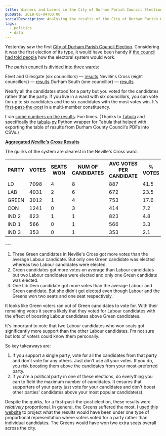 ```yaml
---
title: Winners and Losers in the City of Durham Parish Council Election
pubDate: 2018-05-04T00:00
socialDescription: Analysing the results of the City of Durham Parish Council Election 2018
tags:
  - politics
  - data
---
```


Yesterday saw the first [City of Durham Parish Council Election](https://www.durham.gov.uk/durhamcityelection). Considering it was the first election of its type, it would have been handy if [the council had told people](https://twitter.com/_edjw/status/991946855562076160) how the electoral system would work.

The [parish council is divided into three wards](https://www.durham.gov.uk/media/24199/Community-Governance-Review-City-of-Durham-Parish-Boundary-and-Wards/pdf/CityOfDurhamParishBoundaryAndWards2017.pdf):

Elvet and Gilesgate (six councillors) — [results](https://www.durham.gov.uk/media/24668/Declaration-of-Result-City-of-Durham-Parish-Elvet-and-Gilesgate-Ward/pdf/DeclarationOfResult-CityOfDurhamElvetAndGilesgateWard.pdf)
Neville's Cross (eight councillors) — [results](https://www.durham.gov.uk/media/24669/Declaration-of-Result-City-of-Durham-Parish-Nevilles-Cross-Ward/pdf/DeclarationOfResult-CityOfDurhamNevillesCrossWard1.pdf)
Durham South (one councillor) — [results](https://www.durham.gov.uk/media/24667/Declaration-of-Result-City-of-Durham-Parish-Durham-South-Ward/pdf/DeclarationOfResult-CityOfDurhamDurhamSouthWard.pdf)

Nearly all the candidates stood for a party but you voted for the candidates rather than the party. If you live in a ward with six councillors, you can vote for up to six candidates and the six candidates with the most votes win. It's [first-past-the-post](https://en.wikipedia.org/wiki/First-past-the-post_voting) in a multi-member constituency.

I ran [some numbers on the results](https://docs.google.com/spreadsheets/d/1Zd9AObNK9Lg9brqe4iERKLBiPNTHiYNtGNFHWOtvqRo/edit?usp=sharing). Fun times.
(Thanks to [Tabula](https://github.com/tabulapdf/tabula) and specifically the [tabula-py](https://github.com/chezou/tabula-py) Python wrapper for Tabula that helped with exporting the table of results from Durham County Council's PDFs into CSVs.)

[**Aggregated _Neville's Cross_ Results**](https://www.durham.gov.uk/media/24669/Declaration-of-Result-City-of-Durham-Parish-Nevilles-Cross-Ward/pdf/DeclarationOfResult-CityOfDurhamNevillesCrossWard1.pdf)

The quirks of the system are clearest in the Neville's Cross ward.

<table class="border-collapse border-spacing-0">
  <tr class="border border-black">
    <th class="overflow-hidden border border-black px-1 py-3 font-semibold">
      PARTY
    </th>
    <th class="overflow-hidden border border-black px-1 py-3 font-semibold">
      VOTES
    </th>
    <th class="overflow-hidden border border-black px-1 py-3 font-semibold">
      SEATS WON
    </th>
    <th class="overflow-hidden border border-black px-1 py-3 font-semibold">
      NUM OF CANDIDATES
    </th>
    <th class="overflow-hidden border border-black px-1 py-3 font-semibold">
      AVG VOTES PER CANDIDATE
    </th>
    <th class="overflow-hidden border border-black px-1 py-3 font-semibold">
      % VOTES
    </th>
    <th class="overflow-hidden border border-black px-1 py-3 font-semibold">
      % SEATS
    </th>
  </tr>
  <tr class="border border-black">
    <td class="overflow-hidden border border-black bg-yellow-200">LD</td>
    <td class="overflow-hidden border border-black bg-yellow-200">7098</td>
    <td class="overflow-hidden border border-black bg-yellow-200">4</td>
    <td class="overflow-hidden border border-black bg-yellow-200">8</td>
    <td class="overflow-hidden border border-black bg-yellow-200">887</td>
    <td class="overflow-hidden border border-black bg-yellow-200">41.5</td>
    <td class="overflow-hidden border border-black bg-yellow-200">50</td>
  </tr>
  <tr class="border border-black">
    <td class="overflow-hidden border border-black bg-red-600 text-white">
      LAB
    </td>
    <td class="overflow-hidden border border-black bg-red-600 text-white">
      4031
    </td>
    <td class="overflow-hidden border border-black bg-red-600 text-white">2</td>
    <td class="overflow-hidden border border-black bg-red-600 text-white">6</td>
    <td class="overflow-hidden border border-black bg-red-600 text-white">
      672
    </td>
    <td class="overflow-hidden border border-black bg-red-600 text-white">
      23.5
    </td>
    <td class="overflow-hidden border border-black bg-red-600 text-white">
      25
    </td>
  </tr>
  <tr class="border border-black">
    <td class="overflow-hidden border border-black bg-lime-600 text-white">
      GREEN
    </td>
    <td class="overflow-hidden border border-black bg-lime-600 text-white">
      3012
    </td>
    <td class="overflow-hidden border border-black bg-lime-600 text-white">
      1
    </td>
    <td class="overflow-hidden border border-black bg-lime-600 text-white">
      4
    </td>
    <td class="overflow-hidden border border-black bg-lime-600 text-white">
      753
    </td>
    <td class="overflow-hidden border border-black bg-lime-600 text-white">
      17.6
    </td>
    <td class="overflow-hidden border border-black bg-lime-600 text-white">
      12.5
    </td>
  </tr>
  <tr class="border border-black">
    <td class="overflow-hidden border border-black bg-sky-700 text-white">
      CON
    </td>
    <td class="overflow-hidden border border-black bg-sky-700 text-white">
      1241
    </td>
    <td class="overflow-hidden border border-black bg-sky-700 text-white">0</td>
    <td class="overflow-hidden border border-black bg-sky-700 text-white">3</td>
    <td class="overflow-hidden border border-black bg-sky-700 text-white">
      414
    </td>
    <td class="overflow-hidden border border-black bg-sky-700 text-white">
      7.2
    </td>
    <td class="overflow-hidden border border-black bg-sky-700 text-white">0</td>
  </tr>
  <tr class="border border-black">
    <td class="overflow-hidden border border-black bg-stone-300">IND 2</td>
    <td class="overflow-hidden border border-black bg-stone-300">823</td>
    <td class="overflow-hidden border border-black bg-stone-300">1</td>
    <td class="overflow-hidden border border-black bg-stone-300">1</td>
    <td class="overflow-hidden border border-black bg-stone-300">823</td>
    <td class="overflow-hidden border border-black bg-stone-300">4.8</td>
    <td class="overflow-hidden border border-black bg-stone-300">12.5</td>
  </tr>
  <tr class="border border-black">
    <td class="overflow-hidden border border-black bg-stone-300">IND 1</td>
    <td class="overflow-hidden border border-black bg-stone-300">566</td>
    <td class="overflow-hidden border border-black bg-stone-300">0</td>
    <td class="overflow-hidden border border-black bg-stone-300">1</td>
    <td class="overflow-hidden border border-black bg-stone-300">566</td>
    <td class="overflow-hidden border border-black bg-stone-300">3.3</td>
    <td class="overflow-hidden border border-black bg-stone-300">0</td>
  </tr>
  <tr class="border border-black">
    <td class="overflow-hidden border border-black bg-stone-300">IND 3</td>
    <td class="overflow-hidden border border-black bg-stone-300">353</td>
    <td class="overflow-hidden border border-black bg-stone-300">0</td>
    <td class="overflow-hidden border border-black bg-stone-300">1</td>
    <td class="overflow-hidden border border-black bg-stone-300">353</td>
    <td class="overflow-hidden border border-black bg-stone-300">2.1</td>
    <td class="overflow-hidden border border-black bg-stone-300">0</td>
  </tr>
</table>
---

1. Three Green candidates in Neville's Cross got more votes than the average Labour candidate. But only one Green candidate was elected whereas two Labour candidates were elected.
2. Green candidates got more votes on average than Labour candidates but two Labour candidates were elected and only one Green candidate was elected.
3. One Lib Dem candidate got more votes than the average Labour and Green candidate. But she didn't get elected even though Labour and the Greens won two seats and one seat respectively.

It looks like Green voters ran out of Green candidates to vote for. With their remaining votes it seems likely that they voted for Labour candidates with the effect of boosting Labour candidates above Green candidates.

It's important to note that two Labour candidates who won seats got significantly more support than the other Labour candidates. I'm not sure but lots of voters could know them personally.

So key takeaways are:

1. If you support a single party, vote for all the candidates from that party and don't vote for any others. Just don't use all your votes. If you do, you risk boosting them above the candidates from your most-preferred party.
2. If you're a political party in one of these elections, do everything you can to field the maximum number of candidates. It ensures that supporters of your party just vote for your candidates and don't boost other parties' candidates above your most popular candidate(s).

Despite the quirks, for a first-past-the-post election, these results were _relatively_ proportional. In general, the Greens suffered the most. I [used this website](http://www.dhondt.eu/js/) to project what the results would have been under one type of proportional representation where voters voted for a party rather than individual candidates. The Greens would have won two extra seats overall across the city.
